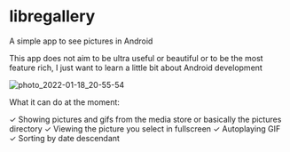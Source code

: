 # libregallery
A simple app to see pictures in Android

This app does not aim to be ultra useful or beautiful or to be the most feature rich, I just want to learn a little bit about Android development

![photo_2022-01-18_20-55-54](https://user-images.githubusercontent.com/80849765/150049020-593b2e59-1987-491f-a7d1-81429c2a2840.jpg)


What it can do at the moment:

✓ Showing pictures and gifs from the media store or basically the pictures directory
✓ Viewing the picture you select in fullscreen
✓ Autoplaying GIF
✓ Sorting by date descendant
